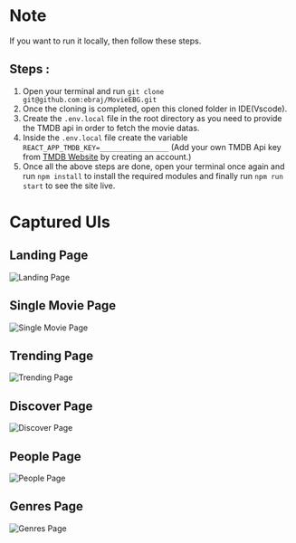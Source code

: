# Note

If you want to run it locally, then follow these steps.

## Steps :

<!-- eyJhbGciOiJIUzI1NiJ9.eyJhdWQiOiIyZjJmOGI0ODc1YTgwYTE1MjcyNWYxYjY1NjFjZjNjZCIsInN1YiI6IjY2NjFlMzA3NWI0NmNhMzQ4NzIwNzc2YiIsInNjb3BlcyI6WyJhcGlfcmVhZCJdLCJ2ZXJzaW9uIjoxfQ.ky_Ubs4Ql42FClFzKONSN17k4Dhw6UPwZLkhYofQI88 -->

1. Open your terminal and run `git clone git@github.com:ebraj/MovieEBG.git`
2. Once the cloning is completed, open this cloned folder in IDE(Vscode).
3. Create the `.env.local` file in the root directory as you need to provide the TMDB api in order to fetch the movie datas.
4. Inside the `.env.local` file create the variable `REACT_APP_TMDB_KEY=_________________` (Add your own TMDB Api key from [TMDB Website](https://www.themoviedb.org/) by creating an account.)
5. Once all the above steps are done, open your terminal once again and run `npm install` to install the required modules and finally run `npm run start` to see the site live.

# Captured UIs

## Landing Page

![Landing Page](captures/Landingpage.png)

## Single Movie Page

![Single Movie Page](captures/Singlemoviepage.png)

## Trending Page

![Trending Page](captures/Trendingpage.png)

## Discover Page

![Discover Page](captures/Discoverpage.png)

## People Page

![People Page](captures/Peoplepage.png)

## Genres Page

![Genres Page](captures/Genrespage.png)
